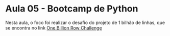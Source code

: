 # Aula 05 - Bootcamp de Python

Nesta aula, o foco foi realizar o desafio do projeto de 1 bilhão de linhas, que se encontra no link [One Billion Row Challenge](https://github.com/guilhermesm28/one_billion_row_challenge)